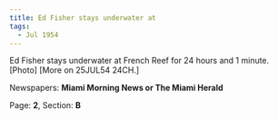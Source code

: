 ```yaml
---  
title: Ed Fisher stays underwater at  
tags:  
  - Jul 1954  
---  
```

  
Ed Fisher stays underwater at French Reef for 24 hours and 1 minute. [Photo] [More on 25JUL54 24CH.]  
  
Newspapers: **Miami Morning News or The Miami Herald**  
  
Page: **2**, Section: **B** 
